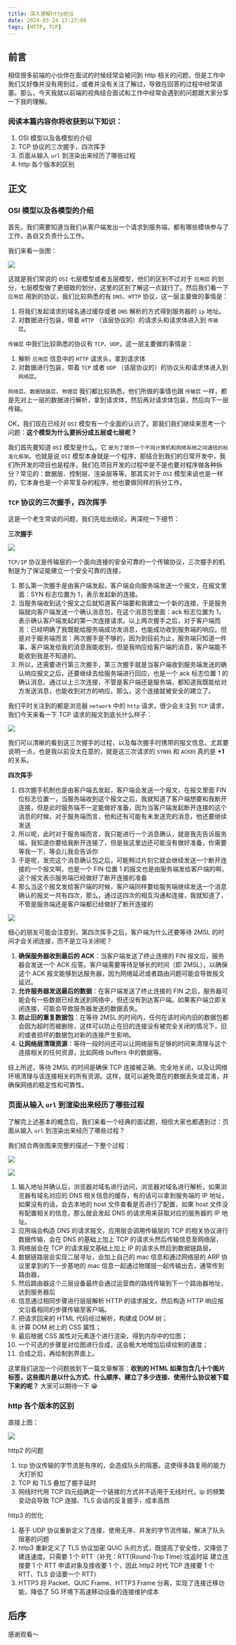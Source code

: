 ```yaml
---
title: 深入理解http协议
date: 2024-03-24 17:27:09
tags: [HTTP, TCP]
---
```


## 前言

相信很多前端的小伙伴在面试的时候经常会被问到 http 相关的问题，但是工作中我们又好像并没有用到过，或者并没有关注了解过，导致在回答的过程中经常语塞。那么，今天我就以前端的视角结合面试和工作中经常会遇到的问题跟大家分享一下我的理解。

### 阅读本篇内容你将收获到以下知识：

1. OSI 模型以及各模型的介绍
2. TCP 协议的三次握手，四次挥手
3. 页面从输入 `url` 到渲染出来经历了哪些过程
4. http 各个版本的区别

## 正文

### OSI 模型以及各模型的介绍

首先，我们需要知道当我们从客户端发出一个请求到服务端，都有哪些模块参与了工作，各自又负责什么工作。

我们来看一张图：

![](/images/http-01.png)

这就是我们常说的 `OSI` 七层模型或者五层模型，他们的区别不过对于 `应用层` 的划分，七层模型做了更细致的划分，这里的区别了解这一点就行了。然后我们看一下 `应用层` 用到的协议，我们比较熟悉的有 `DNS`、`HTTP` 协议，这一层主要做的事情是：

1. 将我们发起请求的域名通过缓存或者 `DNS` 解析的方式得到服务器的 `ip` 地址。
2. 对数据进行包装，带着 `HTTP` （该层协议的）的请求头和请求体进入到 `传输层`。

`传输层` 中我们比较熟悉的协议有 `TCP`、`UDP`。这一层主要做的事情是：

1. 解析 `应用层` 信息中的 `HTTP` 请求头，拿到请求体
2. 对数据进行包装，带着 `TCP` 或者 `UDP` （该层协议的）的协议头和请求体进入到 `网络层`。

`网络层`、`数据链路层`、`物理层` 我们都比较熟悉，他们所做的事情也跟 `传输层` 一样，都是先对上一层的数据进行解析，拿到请求体，然后再对请求体包装，然后向下一层传输。

OK，我们现在已经对 `OSI` 模型有一个全面的认识了。那我们我们继续来思考一个问题：**这个模型为什么要拆分成五层或七层呢？**

我们首先要知道 `OSI` 模型是什么，它 `是为了提供一个不同计算机和网络系统之间通信的标准化框架`。也就是说 `OSI` 模型本身就是一个程序，那结合到我们的日常开发中，我们所开发的项目也是程序，我们在项目开发的过程中是不是也要对程序做各种拆分？常见的：数据层、控制层、渲染层等等。那其实对于 `OSI` 模型来说也是一样的，它本身也是一个非常复杂的程序，他也要做同样的拆分工作。

### `TCP` 协议的三次握手，四次挥手

这是一个老生常谈的问题，我们先给出结论，再深挖一下细节：

**三次握手**

![](/images/http-2.png)

`TCP/IP` 协议是传输层的一个面向连接的安全可靠的一个传输协议，三次握手的机制是为了保证能建立一个安全可靠的连接，

1. 那么第一次握手是由客户端发起，客户端会向服务端发送一个报文，在报文里面：SYN 标志位置为 1，表示发起新的连接。
2. 当服务端收到这个报文之后就知道客户端要和我建立一个新的连接，于是服务端就向客户端发送一个确认消息包，在这个消息包里面：ack 标志位置为 1，表示确认客户端发起的第一次连接请求。以上两次握手之后，对于客户端而言：已经明确了我既能给服务端成功发消息，也能成功收到服务端的响应。但是对于服务端而言：两次握手是不够的，因为到目前为止，服务端只知道一件事，客户端发给我的消息我能收到，但是我响应给客户端的消息，客户端能不能收到我是不知道的。
3. 所以，还需要进行第三次握手，第三次握手就是当客户端收到服务端发送的确认响应报文之后，还要继续去给服务端进行回应，也是一个 ack 标志位置 1 的确认消息。通过以上三次连接，不管是客户端还是服务端，都知道我既能给对方发送消息，也能收到对方的响应。那么，这个连接就被安全的建立了。

我们平时关注到的都是浏览器 `network` 中的 `http` 请求，很少会关注到 `TCP` 请求，我们今天来看一下 TCP 请求的报文到底长什么样子：

![](/images/http-3.png)

我们可以清晰的看到这三次握手的过程，以及每次握手时携带的报文信息。尤其要说明一点，也是我以前没太在意的，就是这三次请求的 `SYN码` 和 `ACK码` 真的是 **+1** 的关系。

**四次挥手**

1. 四次握手机制也是由客户端去发起，客户端会发送一个报文，在报文里面 FIN 位标志位置一，当服务端收到这个报文之后，我就知道了客户端想要和我断开连接，但是此时服务端不一定能做好准备，因为当客户端发起断开连接的这个消息的时候，对于服务端而言，他和还有可能有未发送完的消息，他还要继续发送
2. 所以呢，此时对于服务端而言，我只能进行一个消息确认，就是我先告诉服务端，我知道你要给我断开连接了，但是我这里边还可能没有做好准备，你需要等我一下，等会儿我会告诉你
3. 于是呢，发完这个消息确认包之后，可能稍过片刻它就会继续发送一个断开连接的一个报文啊，也是一个 FIN 位置 1 的报文也是由服务端发给客户端的啊，这个报文表示服务端已经做好了断开连接的准备
4. 那么当这个报文发给客户端的时候，客户端同样要给服务端继续发送一个消息确认的报文一共有四次，那么，通过这四次的相互沟通和连接，我就知道了，不管是服务端还是客户端都已经做好了断开连接的

![](/images/http-4.png)

细心的朋友可能会注意到，第四次挥手之后，客户端为什么还要等待 2MSL 的时间才会关闭连接，而不是立马关闭呢？

1. **确保服务器收到最后的 ACK**：当客户端发送了终止连接的 FIN 报文后，服务器会发送一个 ACK 应答。客户端需要等待足够长的时间（即 2MSL），以确保这个 ACK 报文能够到达服务器，因为网络延迟或者路由问题可能会导致报文延迟。
2. **允许服务器发送最后的数据**：在客户端发送了终止连接的 FIN 之后，服务器可能会有一些数据已经发送到网络中，但还没有到达客户端。如果客户端立即关闭连接，可能会导致服务器发送的数据丢失。
3. **防止旧的重复数据包**：在等待 2MSL 的时间内，任何在该时间内旧的数据包都会因为超时而被删除，这样可以防止在旧的连接没有被完全关闭的情况下，旧的或者损坏的数据包对新的连接产生影响。
4. **让网络层清理资源**：等待一段时间还可以让网络层有足够的时间来清理与这个连接相关的任何资源，比如网络 buffers 中的数据等。

综上所述，等待 2MSL 的时间是确保 TCP 连接被正确、完全地关闭，以及让网络环境清理与该连接相关的所有资源。这样，就可以避免潜在的数据丢失或混淆，并确保网络的稳定性和可靠性。

### 页面从输入 `url` 到渲染出来经历了哪些过程

了解完上述基本的概念后，我们来看一个经典的面试题，相信大家也都遇到过：页面从输入 `url` 到渲染出来经历了哪些过程？

我们结合两张图来完整的描述一下整个过程：

![](/images/http-6.png)

![](/images/http-7.png)

1. 输入地址并确认后，浏览器对域名进行访问，浏览器对域名进行解析，如果浏览器有域名对应的 DNS 相关信息的缓存，有的话可以拿到服务端的 IP 地址，如果没有的话，会去本地的 host 文件查看是否进行了配置，如果 host 文件没有配置相关的信息，那么就会发起 DNS 的请求用来获取对应的服务器的 IP 地址。
2. 应用端会构造 DNS 的请求报文，应用层会调用传输层的 TCP 的相关协议进行数据传输，会在 DNS 的基础上加上 TCP 的请求头然后传输信息至网络层，
3. 网络层会在 TCP 的请求报文基础上加上 IP 的请求头然后到数据链路层，
4. 数据链路层会实现二层寻址，会加上自己的 mac 信息和通过网络层的 ARP 协议里拿到的下一步基地的 mac 信息一起通过物理层一起传输出去，通常传到路由器，
5. 然后路由器这个三层设备最终会通过运营商的路线传输到下一个路由器地址，达到服务器后
6. 信息通过相同步骤进行层层解析 HTTP 的请求报文，然后构造 HTTP 响应报文沿着相同的步骤传输至客户端。
7. 把请求回来的 HTML 代码经过解析，构建成 DOM 树；
8. 计算 DOM 树上的 CSS 属性；
9. 最后根据 CSS 属性对元素逐个进行渲染，得到内存中的位图；
10. 一个可选的步骤是对位图进行合成，这会极大地增加后续绘制的速度；
11. 合成之后，再绘制到界面上。

这里我们追加一个问题放到下一篇文章解答：**收到的 HTML 如果包含几十个图片标签，这些图片是以什么方式、什么顺序、建立了多少连接、使用什么协议被下载下来的呢？** 大家可以期待一下 😁

### http 各个版本的区别

直接上图：

![](/images/http-8.png)

http2 的问题

1. tcp 协议传输的字节流是有序的，会造成队头的阻塞。这使得多路复用的能力大打折扣
2. TCP 和 TLS 叠加了握手延时
3. 网线时代用 TCP 四元组确定一个链接的方式并不适用于无线时代，ip 的频繁变动会导致 TCP 连接、TLS 会话的反复握手，成本高昂

http3 的优化

1. 基于 UDP 协议重新定义了连接，使用无序、并发的字节流传输，解决了队头阻塞的问题
2. http3 重新定义了 TLS 协议加密 QUIC 头的方式，既提高了安全性，又降低了建连速度。只需要 1 个 RTT（补充：RTT(Round-Trip Time):往返时延 建立连接要 1 个 RTT 申请对象及接收要 1 个，因此 http2 时代 TCP 连接要 1 个 RTT、TLS 会话要一个 RTT）
3. HTTP3 将 Packet、QUIC Frame、HTTP3 Frame 分离，实现了连接迁移功能，降低了 5G 环境下高速移动设备的连接维护成本

## 后序

感谢观看～
